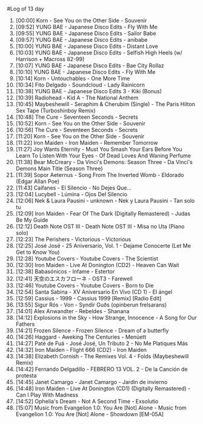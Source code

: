 #Log of 13 day

1. [00:00] Korn - See You on the Other Side - Souvenir
1. [09:52] YUNG BAE - Japanese Disco Edits - Fly With Me
1. [09:55] YUNG BAE - Japanese Disco Edits - Sailor Babe
1. [09:57] YUNG BAE - Japanese Disco Edits - anibabe
1. [10:00] YUNG BAE - Japanese Disco Edits - Distant Love
1. [10:03] YUNG BAE - Japanese Disco Edits - Selfish High Heels (w/ Harrison + Macross 82-99)
1. [10:07] YUNG BAE - Japanese Disco Edits - Bae City Rollaz
1. [10:10] YUNG BAE - Japanese Disco Edits - Fly With Me
1. [10:14] Korn - Untouchables - One More Time
1. [10:34] Fito Delgado - Soundcloud - Lady Rainicorn
1. [10:38] YUNG BAE - Japanese Disco Edits 3 - Kiki (Bonus)
1. [10:39] Radiohead - Kid A - The National Anthem
1. [10:45] Maybeshewill - Seraphim & Cherubim (Single) - The Paris Hilton Sex Tape (Turboshinboy Remix)
1. [10:48] The Cure - Seventeen Seconds - Secrets
1. [10:52] Korn - See You on the Other Side - Souvenir
1. [10:56] The Cure - Seventeen Seconds - Secrets
1. [11:20] Korn - See You on the Other Side - Souvenir
1. [11:22] Iron Maiden - Iron Maiden - Remember Tomorrow
1. [11:27] Joy Wants Eternity - Must You Smash Your Ears Before You Learn To Listen With Your Eyes - Of Dead Loves And Waning Perfume
1. [11:38] Bear McCreary - Da Vinci's Demons: Season Three - Da Vinci's Demons Main Title (Season Three)
1. [11:39] Sopor Aeternus - Song From The Inverted Womb - Eldorado (Edgar Allan Poe)
1. [11:43] Caifanes - El Silencio - No Dejes Que...
1. [12:04] Lucybell - Lúmina - Ojos Del Silencio
1. [12:06] Nek & Laura Pausini - unknown - Nek y Laura Pausini - Tan solo tu
1. [12:09] Iron Maiden - Fear Of The Dark (Digitally Remastered) - Judas Be My Guide
1. [12:12] Death Note OST III - Death Note OST III - Misa no Uta (Piano solo)
1. [12:23] The Perishers - Victorious - Victorious
1. [12:25] José José - 25 Aniversario, Vol. 1 - Dejame Conocerte (Let Me Get to Know You)
1. [12:28] Youtube Covers - Youtube Covers - The Scientist
1. [12:30] Iron Maiden - Live At Donington (CD2) - Heaven Can Wait
1. [12:38] Babasónicos - Infame - Estertor
1. [12:41] 天空のエスカフローネ - OST3 - Farewell
1. [12:46] Youtube Covers - Youtube Covers - Born to Die
1. [12:54] Santa Sabina - XV Aniversario En Vivo (CD 1) - El ángel
1. [12:59] Cassius - 1999 - Cassius 1999 [Remix] [Radio Edit]
1. [13:55] Sigur Rós - Von - Syndir Guðs (opinberun frelsarans)
1. [14:01] Alex Anwandter - Rebeldes - Shanana
1. [14:12] Explosions in the Sky - How Strange, Innocence - A Song for Our Fathers
1. [14:21] Frozen Silence - Frozen Silence - Dream of a butterfly
1. [14:26] Haggard - Aweking The Centuries - Menüett
1. [14:27] Paté de Fuá - José José, Un Tributo 2 - No Me Platiques Más
1. [14:32] Iron Maiden - Flight 666 (CD2) - Iron Maiden
1. [14:38] Elizabeth Cornish - The Remixes Vol. 4 - Folds (Maybeshewill Remix)
1. [14:42] Fernando Delgadillo - FEBRERO 13 VOL. 2 - De la Canción de protesta
1. [14:45] Janet Camargo - Janet Camargo - Jardin de invierno
1. [14:48] Iron Maiden - Live At Donington (CD1) (Digitally Remastered) - Can I Play With Madness
1. [14:52] Ophelia's Dream - Not A Second Time - Exsolutio
1. [15:07] Music from Evangelion 1.0: You Are [Not] Alone - Music from Evangelion 1.0: You Are [Not] Alone - Showdown [EM-05A]
